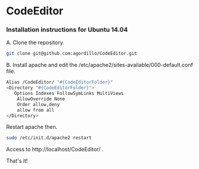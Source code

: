 # CodeEditor

### Installation instructions for Ubuntu 14.04

A. Clone the repository.  

```bash
git clone git@github.com:agordillo/CodeEditor.git
```

B. Install apache and edit the /etc/apache2/sites-available/000-default.conf file.  

```bash
Alias /CodeEditor/ "#{CodeEditorFolder}"
<Directory "#{CodeEditorFolder}">
   Options Indexes FollowSymLinks MultiViews
	AllowOverride None
	Order allow,deny
	allow from all
</Directory>
```

Restart apache then.  

```bash
sudo /etc/init.d/apache2 restart
```

Access to http://localhost/CodeEditor/ .

That's it!
